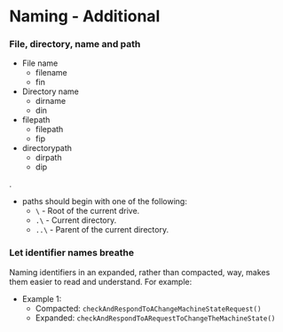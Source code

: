 # Naming - Additional

### File, directory, name and path

- File name
    - filename
    - fin
- Directory name
    - dirname
    - din
- filepath
    - filepath
    - fip
- directorypath
    - dirpath
    - dip
    
.

- paths should begin with one of the following:
    - `\` - Root of the current drive.
    - `.\` - Current directory.
    - `..\` - Parent of the current directory.

### Let identifier names breathe

Naming identifiers in an expanded, rather than compacted, way, makes them easier
to read and understand. For example:

- Example 1:
    - Compacted: `checkAndRespondToAChangeMachineStateRequest()`
    - Expanded: `checkAndRespondToARequestToChangeTheMachineState()`
